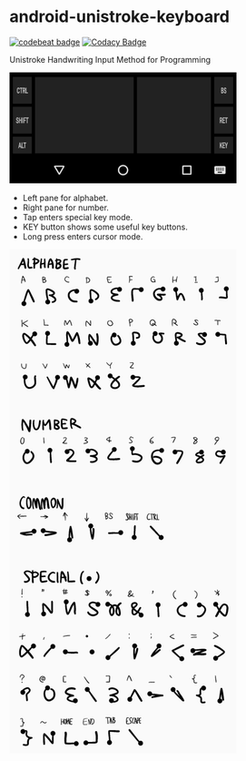 # android-unistroke-keyboard

[![codebeat badge](https://codebeat.co/badges/0ef814df-ee55-41f1-9af7-03c17807479d)](https://codebeat.co/projects/github-com-tmatz-android-unistroke-keyboard-master)
[![Codacy Badge](https://api.codacy.com/project/badge/Grade/180a8cae4ef744ee83d9b5103a5c2fd6)](https://www.codacy.com/manual/tmatz/android-unistroke-keyboard?utm_source=github.com&amp;utm_medium=referral&amp;utm_content=tmatz/android-unistroke-keyboard&amp;utm_campaign=Badge_Grade)

Unistroke Handwriting Input Method for Programming

![screenshot](./docs/images/screenshot.png)

* Left pane for alphabet.
* Right pane for number.
* Tap enters special key mode.
* KEY button shows some useful key buttons.
* Long press enters cursor mode.

![gesture](./docs/images/gesture.png)
